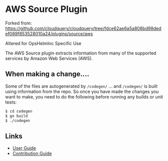# AWS Source Plugin
Forked from: https://github.com/cloudquery/cloudquery/tree/fdce62ae6a5a808bd98dedef089f853528010a24/plugins/source/aws

Altered for OpsHelmInc Specific Use

The AWS Source plugin extracts information from many of the supported services by Amazon Web Services (AWS).

## When making a change....

Some of the files are autogenerated by `/codegen/` ... and `/codegen/` is built using information from the repo.  So once you have made the changes you want to make, you need to do the following before running any builds or unit tests:

```bash
$ cd codegen
$ go build
$ ./codegen
```


## Links

- [User Guide](https://cloudquery.io/docs/plugins/sources/aws/overview)
- [Contribution Guide](./CONTRIBUTING.md)
